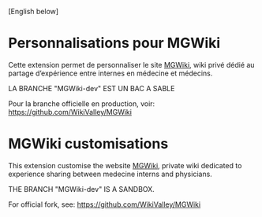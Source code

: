 [English below]

Personnalisations pour MGWiki
=============================

Cette extension permet de personnaliser le site [MGWiki](https://mgwiki.univ-lyon1.fr), wiki privé dédié au partage d’expérience entre internes en médecine et médecins.

LA BRANCHE "MGWiki-dev" EST UN BAC A SABLE

Pour la branche officielle en production, voir: https://github.com/WikiValley/MGWiki


MGWiki customisations
=====================

This extension customise the website [MGWiki](https://mgwiki.univ-lyon1.fr), private wiki dedicated to experience sharing between medecine interns and physicians.

THE BRANCH "MGWiki-dev" IS A SANDBOX. 

For official fork, see: https://github.com/WikiValley/MGWiki 
